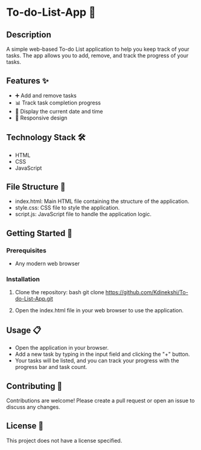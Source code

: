 # To-do-List-App 📝

## Description
A simple web-based To-do List application to help you keep track of your tasks. The app allows you to add, remove, and track the progress of your tasks.

## Features ✨
- ➕ Add and remove tasks
- 📊 Track task completion progress
- 📅 Display the current date and time
- 📱 Responsive design

## Technology Stack 🛠
- HTML
- CSS
- JavaScript

## File Structure 📂
- index.html: Main HTML file containing the structure of the application.
- style.css: CSS file to style the application.
- script.js: JavaScript file to handle the application logic.

## Getting Started 🚀

### Prerequisites
- Any modern web browser

### Installation
1. Clone the repository:
   bash
   git clone https://github.com/Kdinekshi/To-do-List-App.git
   
2. Open the index.html file in your web browser to use the application.

## Usage 📋
- Open the application in your browser.
- Add a new task by typing in the input field and clicking the "+" button.
- Your tasks will be listed, and you can track your progress with the progress bar and task count.

## Contributing 🤝
Contributions are welcome! Please create a pull request or open an issue to discuss any changes.

## License 📜
This project does not have a license specified.


